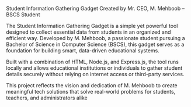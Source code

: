 Student Information Gathering Gadget
Created by Mr. CEO, M. Mehboob – BSCS Student

The Student Information Gathering Gadget is a simple yet powerful tool designed to collect essential data from students in an organized and efficient way. Developed by M. Mehboob, a passionate student pursuing a Bachelor of Science in Computer Science (BSCS), this gadget serves as a foundation for building smart, data-driven educational systems.

Built with a combination of HTML, Node.js, and Express.js, the tool runs locally and allows educational institutions or individuals to gather student details securely without relying on internet access or third-party services.

This project reflects the vision and dedication of M. Mehboob to create meaningful tech solutions that solve real-world problems for students, teachers, and administrators alike
